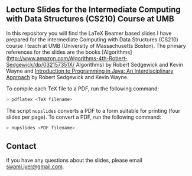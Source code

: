 ## Lecture Slides for the Intermediate Computing with Data Structures (CS210) Course at UMB

In this repository you will find the LaTeX Beamer based slides I have prepared for the Intermediate Computing with Data Structures (CS210) course I teach at UMB (University of Massachusetts Boston). The primary references for the slides are the books [Algorithms](http://www.amazon.com/Algorithms-4th-Robert-Sedgewick/dp/032157351X/ Algorithms) by Robert Sedgewick and Kevin Wayne and [Introduction to Programming in Java: An Interdisciplinary Approach](http://www.amazon.com/Introduction-Programming-Java-Interdisciplinary-Approach/dp/0321498054/) by Robert Sedgewick and Kevin Wayne.

To compile each TeX file to a PDF, run the following command:

```bash
> pdflatex <TeX filename>
```

The script `nupslides` converts a PDF to a form suitable for printing (four slides per page). To convert a PDF, run the following command:

```bash
> nupslides <PDF filename>
```

## Contact

If you have any questions about the slides, please email swami.iyer@gmail.com. 
